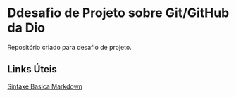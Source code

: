 # Ddesafio de Projeto sobre Git/GitHub da Dio
Repositório criado para desafio de projeto.

## Links Úteis
[Sintaxe Basica Markdown](https://www.markdownguide.org/basic-syntax/)
